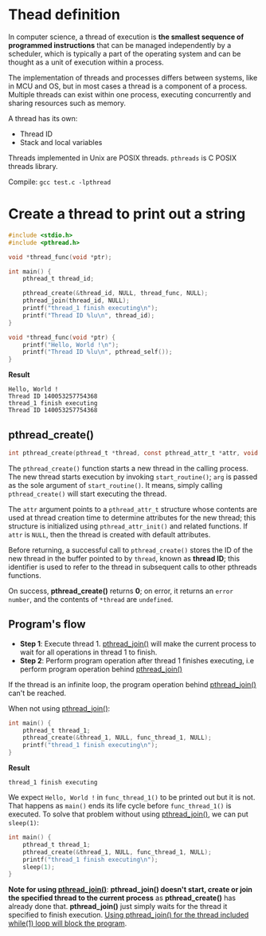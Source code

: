 # Thead definition

In computer science, a thread of execution is **the smallest sequence of programmed instructions** that can be managed independently by a scheduler, which is typically a part of the operating system and can be thought as a unit of execution within a process.

The implementation of threads and processes differs between systems, like in MCU and OS, but in most cases a thread is a component of a process. Multiple threads can exist within one process, executing concurrently and sharing resources such as memory.

A thread has its own:
* Thread ID
* Stack and local variables

Threads implemented in Unix are POSIX threads. ``pthreads`` is C POSIX threads library.

Compile: ``gcc test.c -lpthread``
# Create a thread to print out a string

```c
#include <stdio.h>
#include <pthread.h>

void *thread_func(void *ptr);

int main() {  
	pthread_t thread_id;

	pthread_create(&thread_id, NULL, thread_func, NULL);
	pthread_join(thread_id, NULL);
	printf("thread_1 finish executing\n");
    printf("Thread ID %lu\n", thread_id);
}

void *thread_func(void *ptr) {
	printf("Hello, World !\n");
    printf("Thread ID %lu\n", pthread_self());
}
```

**Result**

```
Hello, World !
Thread ID 140053257754368
thread_1 finish executing
Thread ID 140053257754368
```
## pthread_create()

```c
int pthread_create(pthread_t *thread, const pthread_attr_t *attr, void *(*start_routine) (void *), void *arg);
```

The ``pthread_create()`` function starts a new thread in the calling process. The new thread starts execution by invoking ``start_routine()``; ``arg`` is passed as the sole argument of ``start_routine()``. It means, simply calling ``pthread_create()`` will start executing the thread.

The ``attr`` argument points to a ``pthread_attr_t`` structure whose contents are used at thread creation time to determine attributes for the new thread; this structure is initialized using ``pthread_attr_init()`` and related functions. If ``attr`` is ``NULL``, then the thread is created with default attributes.

Before returning, a successful call to ``pthread_create()`` stores the ID of the new thread in the buffer pointed to by ``thread``, known as **thread ID**; this identifier is used to refer to the thread in subsequent calls to other pthreads functions.

On success, **pthread_create()** returns **0**; on error, it returns an ``error number``, and the contents of ``*thread`` are ``undefined``.
## Program's flow

* **Step 1**: Execute thread 1. [pthread_join()](../API/Thread%20creation.md#pthread_join) will make the current process to wait for all operations in thread 1 to finish.
* **Step 2**: Perform program operation after thread 1 finishes executing, i.e perform program operation behind [pthread_join()](../API/Thread%20creation.md#pthread_join)

If the thread is an infinite loop, the program operation behind [pthread_join()](../API/Thread%20creation.md#pthread_join) can't be reached.

When not using [pthread_join()](../API/Thread%20creation.md#pthread_join):

```c
int main() {  
	pthread_t thread_1;
	pthread_create(&thread_1, NULL, func_thread_1, NULL);
	printf("thread_1 finish executing\n");
}
```

**Result**

```
thread_1 finish executing
```

We expect ``Hello, World !`` in ``func_thread_1()`` to be printed out but it is not. That happens as ``main()`` ends its life cycle before ``func_thread_1()`` is executed. To solve that problem without using [pthread_join()](API.md#pthread_join), we can put ``sleep(1)``:
```c
int main() {
	pthread_t thread_1;
	pthread_create(&thread_1, NULL, func_thread_1, NULL);
	printf("thread_1 finish executing\n");
	sleep(1);
}
```
**Note for using [pthread_join()](API.md#pthread_join)**: **pthread_join() doesn't start, create or join the specified thread to the current process** as **pthread_create()** has already done that. **pthread_join()** just simply waits for the thread it specified to finish execution. [Using pthread_join() for the thread included while(1) loop will block the program](API.md#pthread_join-will-block-the-process-if-the-thread-it-specifies-included-while1).
